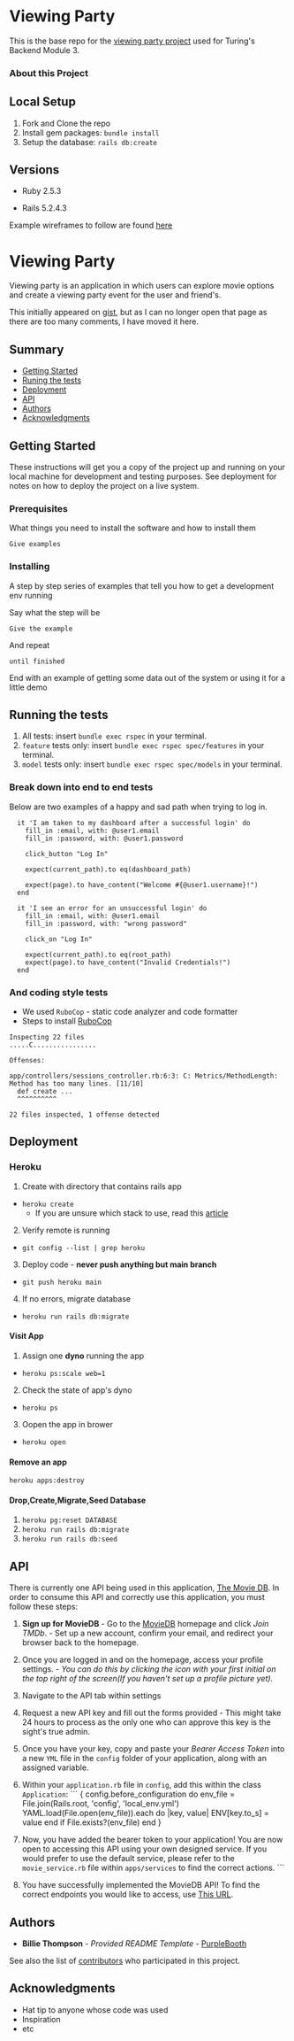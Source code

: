 # Viewing Party

This is the base repo for the [viewing party project](https://backend.turing.io/module3/projects/viewing_party) used for Turing's Backend Module 3.

### About this Project



## Local Setup

1. Fork and Clone the repo
2. Install gem packages: `bundle install`
3. Setup the database: `rails db:create`


## Versions

- Ruby 2.5.3

- Rails 5.2.4.3

Example wireframes to follow are found [here](https://backend.turing.io/module3/projects/viewing_party/wireframes)


# Viewing Party

Viewing party is an application in which users can explore movie options and create a viewing party event for the user and friend's.

This initially appeared on
[gist](https://gist.github.com/PurpleBooth/109311bb0361f32d87a2), but as
I can no longer open that page as there are too many comments, I have
moved it here.

## Summary

  - [Getting Started](#getting-started)
  - [Runing the tests](#running-the-tests)
  - [Deployment](#deployment)
  - [API](#api)
  - [Authors](#authors)
  - [Acknowledgments](#acknowledgments)

## Getting Started

These instructions will get you a copy of the project up and running on
your local machine for development and testing purposes. See deployment
for notes on how to deploy the project on a live system.

### Prerequisites

What things you need to install the software and how to install them

    Give examples

### Installing

A step by step series of examples that tell you how to get a development
env running

Say what the step will be

    Give the example

And repeat

    until finished

End with an example of getting some data out of the system or using it
for a little demo

## Running the tests

1. All tests: insert `bundle exec rspec` in your terminal.
2. `feature` tests only: insert `bundle exec rspec spec/features` in your terminal.
3. `model` tests only: insert `bundle exec rspec spec/models` in your terminal.

### Break down into end to end tests

Below are two examples of a happy and sad path when trying to log in.

```
  it 'I am taken to my dashboard after a successful login' do
    fill_in :email, with: @user1.email
    fill_in :password, with: @user1.password

    click_button "Log In"

    expect(current_path).to eq(dashboard_path)

    expect(page).to have_content("Welcome #{@user1.username}!")
  end

  it 'I see an error for an unsuccessful login' do
    fill_in :email, with: @user1.email
    fill_in :password, with: "wrong password"

    click_on "Log In"

    expect(current_path).to eq(root_path)
    expect(page).to have_content("Invalid Credentials!")
  end
```

### And coding style tests

* We used `RuboCop` - static code analyzer and code formatter
* Steps to install [RuboCop](https://github.com/rubocop/rubocop)

```
Inspecting 22 files
.....C................

Offenses:

app/controllers/sessions_controller.rb:6:3: C: Metrics/MethodLength: Method has too many lines. [11/10]
  def create ...
  ^^^^^^^^^^

22 files inspected, 1 offense detected
```

## Deployment

### Heroku
1. Create with directory that contains rails app
  * `heroku create`
    * If you are unsure which stack to use, read this [article](https://devcenter.heroku.com/articles/stack)
2. Verify remote is running
  * `git config --list | grep heroku`
3. Deploy code - **never push anything but main branch**
  * `git push heroku main`
4. If no errors, migrate database
  * `heroku run rails db:migrate`

#### Visit App
1. Assign one **dyno** running the app
  * `heroku ps:scale web=1`
2. Check the state of app's dyno
  * `heroku ps`
3. Oopen the app in brower
  * `heroku open`

#### Remove an app
`heroku apps:destroy`

#### Drop,Create,Migrate,Seed Database
1. `heroku pg:reset DATABASE`
2. `heroku run rails db:migrate`
3. `heroku run rails db:seed`

## API
  There is currently one API being used in this application, [The Movie DB](https://www.themoviedb.org/?language=en-US). In order to consume this API and correctly use this application, you must follow these steps:

  1. **Sign up for MovieDB**
    - Go to the [MovieDB](https://www.themoviedb.org/?language=en-US) homepage and click *Join TMDb*.
    - Set up a new account, confirm your email, and redirect your browser back to the homepage.
  
  2. Once you are logged in and on the homepage, access your profile settings.
    - *You can do this by clicking the icon with your first initial on the top right of the screen(If you haven't set up a profile picture yet).*
  
  3. Navigate to the API tab within settings

  4. Request a new API key and fill out the forms provided
    - This might take 24 hours to process as the only one who can approve this key is the sight's true admin.
  
  5. Once you have your key, copy and paste your *Bearer Access Token* into a new `YML` file in the `config` folder of your application, along with an assigned variable.

  6. Within your `application.rb` file in `config`, add this within the class `Application`:
    ```
    {
      config.before_configuration do
      env_file = File.join(Rails.root, 'config', 'local_env.yml')
      YAML.load(File.open(env_file)).each do |key, value|
      ENV[key.to_s] = value
      end if File.exists?(env_file)
    end
    }

  7. Now, you have added the bearer token to your application! You are now open to accessing this API using your own designed service. If you would prefer to use the default service, please refer to the `movie_service.rb` file within `apps/services` to find the correct actions.
    ```

  8. You have successfully implemented the MovieDB API! To find the correct endpoints you would like to access, use [This URL](https://www.developers.themoviedb.org/).
  
## Authors

  - **Billie Thompson** - *Provided README Template* -
    [PurpleBooth](https://github.com/PurpleBooth)

See also the list of
[contributors](https://github.com/PurpleBooth/a-good-readme-template/contributors)
who participated in this project.

## Acknowledgments

  - Hat tip to anyone whose code was used
  - Inspiration
  - etc
